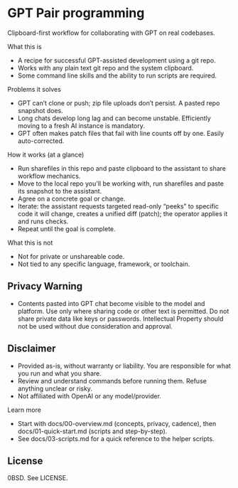 # GPT Pair programming

Clipboard-first workflow for collaborating with GPT on real codebases.

What this is
- A recipe for successful GPT-assisted development using a git repo.
- Works with any plain text git repo and the system clipboard.
- Some command line skills and the ability to run scripts are required.

Problems it solves
- GPT can’t clone or push; zip file uploads don’t persist. A pasted repo snapshot does.
- Long chats develop long lag and can become unstable. Efficiently moving to a fresh AI instance is mandatory.
- GPT often makes patch files that fail with line counts off by one. Easily auto-corrected.

How it works (at a glance)
- Run sharefiles in this repo and paste clipboard to the assistant to share workflow mechanics.
- Move to the local repo you'll be working with, run sharefiles and paste its snapshot to the assistant.
- Agree on a concrete goal or change.
- Iterate: the assistant requests targeted read-only “peeks” to specific code it will change, creates a unified diff (patch); the operator applies it and runs checks.
- Repeat until the goal is complete.

What this is not
- Not for private or unshareable code.
- Not tied to any specific language, framework, or toolchain.

## Privacy Warning

- Contents pasted into GPT chat become visible to the model and platform. Use only where sharing code or other text is permitted. Do not share private data like keys or passwords.  Intellectual Property should not be used without due consideration and approval.

## Disclaimer
- Provided as-is, without warranty or liability. You are responsible for what you run and what you share.
- Review and understand commands before running them. Refuse anything unclear or risky.
- Not affiliated with OpenAI or any model/provider.

Learn more
- Start with docs/00-overview.md (concepts, privacy, cadence), then docs/01-quick-start.md (scripts and step-by-step).
- See docs/03-scripts.md for a quick reference to the helper scripts.

## License
0BSD. See LICENSE.

